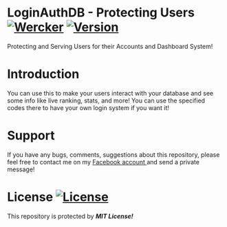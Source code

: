 # LoginAuthDB - Protecting Users <br> [![Wercker](https://img.shields.io/wercker/ci/wercker/docs.svg?maxAge=2592000)]() [![Version](https://img.shields.io/badge/version-1.0.0-green.svg)]()
<p>Protecting and Serving Users for their Accounts and Dashboard System!</p>

# Introduction
You can use this to make your users interact with your database and see some info like live ranking, stats, and more! You can use the specified codes there to have your own login system if you want it!

# Support
If you have any bugs, comments, suggestions about this repository, please feel free to contact me on my <a href="https://facebook.com/kirk.niverba.9"> Facebook account </a> and send a private message!

# License [![License](https://img.shields.io/badge/License-MIT-yellow.svg)]()
This repository is protected by <b> <em> MIT License! </em> </b>
